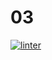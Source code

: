 # 03
 [![linter](https://github.com/Steven-Pan-1234/03/workflows/linter/badge.svg)](https://github.com/marketplace/actions/super-linter)      

